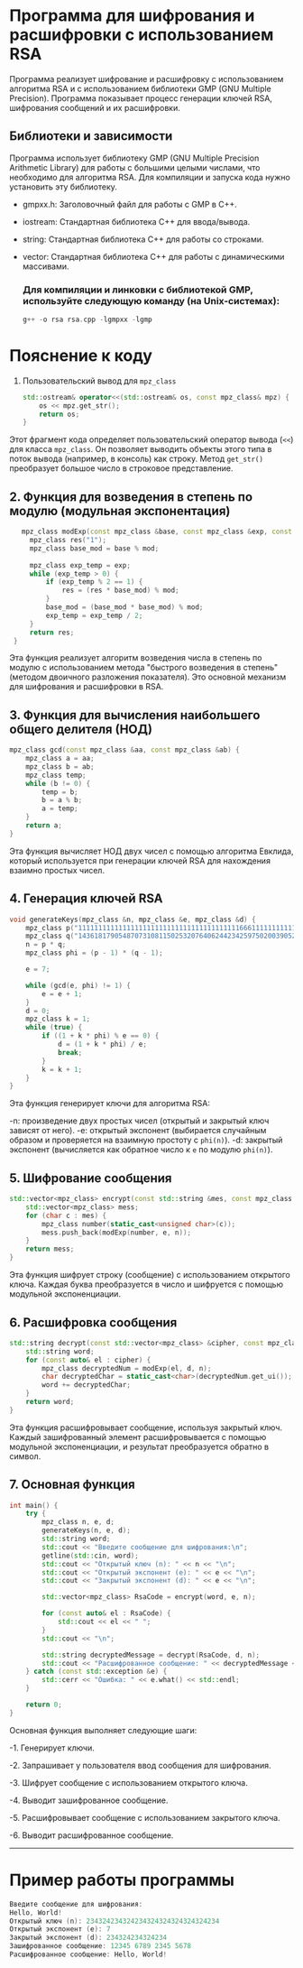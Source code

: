 # Программа для шифрования и расшифровки с использованием RSA

Программа реализует шифрование и расшифровку с использованием алгоритма RSA и с использованием библиотеки GMP (GNU Multiple Precision). Программа показывает процесс генерации ключей RSA, шифрования сообщений и их расшифровки.        

## Библиотеки и зависимости
Программа использует библиотеку GMP (GNU Multiple Precision Arithmetic Library) для работы с большими целыми числами, что необходимо для алгоритма RSA. Для компиляции и запуска кода нужно установить эту библиотеку.

- gmpxx.h: Заголовочный файл для работы с GMP в C++.
- iostream: Стандартная библиотека C++ для ввода/вывода.
- string: Стандартная библиотека C++ для работы со строками.
- vector: Стандартная библиотека C++ для работы с динамическими массивами.

  ### Для компиляции и линковки с библиотекой GMP, используйте следующую команду (на Unix-системах):
   ```cpp
  g++ -o rsa rsa.cpp -lgmpxx -lgmp

# Пояснение к коду
1. Пользовательский вывод для `mpz_class`
   ```cpp
   std::ostream& operator<<(std::ostream& os, const mpz_class& mpz) {
       os << mpz.get_str();
       return os;
   }
   ```
Этот фрагмент кода определяет пользовательский оператор вывода (`<<`) для класса `mpz_class`. Он позволяет выводить объекты этого типа в поток вывода (например, в консоль) как строку. Метод `get_str()` преобразует большое число в строковое представление. 

## 2. Функция для возведения в степень по модулю (модульная экспонентация)
   ```cpp
      mpz_class modExp(const mpz_class &base, const mpz_class &exp, const mpz_class &mod) {
        mpz_class res("1");
        mpz_class base_mod = base % mod;
    
        mpz_class exp_temp = exp;
        while (exp_temp > 0) {
            if (exp_temp % 2 == 1) {
                res = (res * base_mod) % mod;
            }
            base_mod = (base_mod * base_mod) % mod;
            exp_temp = exp_temp / 2;
        }
        return res;
    }
```
Эта функция реализует алгоритм возведения числа в степень по модулю с использованием метода "быстрого возведения в степень" (методом двоичного разложения показателя). Это основной механизм для шифрования и расшифровки в RSA.

## 3. Функция для вычисления наибольшего общего делителя (НОД)
```cpp
mpz_class gcd(const mpz_class &aa, const mpz_class &ab) {
    mpz_class a = aa;
    mpz_class b = ab;
    mpz_class temp;
    while (b != 0) {
        temp = b;
        b = a % b;
        a = temp;
    }
    return a;
}
```
Эта функция вычисляет НОД двух чисел с помощью алгоритма Евклида, который используется при генерации ключей RSA для нахождения взаимно простых чисел.

## 4. Генерация ключей RSA
```c
void generateKeys(mpz_class &n, mpz_class &e, mpz_class &d) {
    mpz_class p("11111111111111111111111111111111111111116661111111111111111111111111111111111111111");
    mpz_class q("14361817905487073108115025320764062442342597502003905253144371337891157457030439301");
    n = p * q;
    mpz_class phi = (p - 1) * (q - 1);

    e = 7;

    while (gcd(e, phi) != 1) {
        e = e + 1;
    }
    d = 0;
    mpz_class k = 1;
    while (true) {
        if ((1 + k * phi) % e == 0) {
            d = (1 + k * phi) / e;
            break;
        }
        k = k + 1;
    }
}
```

Эта функция генерирует ключи для алгоритма RSA:

-n: произведение двух простых чисел (открытый и закрытый ключ зависят от него).
-e: открытый экспонент (выбирается случайным образом и проверяется на взаимную простоту с `phi(n)`).
-d: закрытый экспонент (вычисляется как обратное число к `e` по модулю `phi(n)`).

## 5. Шифрование сообщения
```cpp
std::vector<mpz_class> encrypt(const std::string &mes, const mpz_class &e, const mpz_class &n) {
    std::vector<mpz_class> mess;
    for (char c : mes) {
        mpz_class number(static_cast<unsigned char>(c));
        mess.push_back(modExp(number, e, n));
    }
    return mess;
}
```
Эта функция шифрует строку (сообщение) с использованием открытого ключа. Каждая буква преобразуется в число и шифруется с помощью модульной экспоненциации.

## 6. Расшифровка сообщения
```cpp
std::string decrypt(const std::vector<mpz_class> &cipher, const mpz_class &d, const mpz_class &n) {
    std::string word;
    for (const auto& el : cipher) {
        mpz_class decryptedNum = modExp(el, d, n);
        char decryptedChar = static_cast<char>(decryptedNum.get_ui());
        word += decryptedChar;
    }
    return word;
}
```
Эта функция расшифровывает сообщение, используя закрытый ключ. Каждый зашифрованный элемент расшифровывается с помощью модульной экспоненциации, и результат преобразуется обратно в символ.


## 7. Основная функция
```cpp
int main() {
    try {
        mpz_class n, e, d;
        generateKeys(n, e, d);
        std::string word;
        std::cout << "Введите сообщение для шифрования:\n";
        getline(std::cin, word);
        std::cout << "Открытый ключ (n): " << n << "\n";
        std::cout << "Открытый экспонент (e): " << e << "\n";
        std::cout << "Закрытый экспонент (d): " << e << "\n";

        std::vector<mpz_class> RsaCode = encrypt(word, e, n);

        for (const auto& el : RsaCode) {
            std::cout << el << " ";
        }
        std::cout << "\n";

        std::string decryptedMessage = decrypt(RsaCode, d, n);
        std::cout << "Расшифрованное сообщение: " << decryptedMessage << std::endl;
    } catch (const std::exception &e) {
        std::cerr << "Ошибка: " << e.what() << std::endl;
    }

    return 0;
}
```
Основная функция выполняет следующие шаги:

-1. Генерирует ключи.

-2. Запрашивает у пользователя ввод сообщения для шифрования.

-3. Шифрует сообщение с использованием открытого ключа.

-4. Выводит зашифрованное сообщение.

-5. Расшифровывает сообщение с использованием закрытого ключа.

-6. Выводит расшифрованное сообщение.

---
# Пример работы программы 
```cpp
Введите сообщение для шифрования:
Hello, World!
Открытый ключ (n): 234324234324234324324324324324234
Открытый экспонент (e): 7
Закрытый экспонент (d): 234324234324234
Зашифрованное сообщение: 12345 6789 2345 5678
Расшифрованное сообщение: Hello, World!
```
